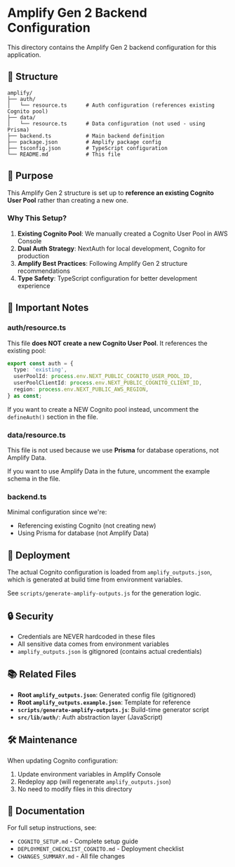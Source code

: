 # Amplify Gen 2 Backend Configuration

This directory contains the Amplify Gen 2 backend configuration for this application.

## 📁 Structure

```
amplify/
├── auth/
│   └── resource.ts      # Auth configuration (references existing Cognito pool)
├── data/
│   └── resource.ts      # Data configuration (not used - using Prisma)
├── backend.ts           # Main backend definition
├── package.json         # Amplify package config
├── tsconfig.json        # TypeScript configuration
└── README.md            # This file
```

## 🎯 Purpose

This Amplify Gen 2 structure is set up to **reference an existing Cognito User Pool** rather than creating a new one.

### Why This Setup?

1. **Existing Cognito Pool**: We manually created a Cognito User Pool in AWS Console
2. **Dual Auth Strategy**: NextAuth for local development, Cognito for production
3. **Amplify Best Practices**: Following Amplify Gen 2 structure recommendations
4. **Type Safety**: TypeScript configuration for better development experience

## 📝 Important Notes

### auth/resource.ts

This file **does NOT create a new Cognito User Pool**. It references the existing pool:

```typescript
export const auth = {
  type: 'existing',
  userPoolId: process.env.NEXT_PUBLIC_COGNITO_USER_POOL_ID,
  userPoolClientId: process.env.NEXT_PUBLIC_COGNITO_CLIENT_ID,
  region: process.env.NEXT_PUBLIC_AWS_REGION,
} as const;
```

If you want to create a NEW Cognito pool instead, uncomment the `defineAuth()` section in the file.

### data/resource.ts

This file is not used because we use **Prisma** for database operations, not Amplify Data.

If you want to use Amplify Data in the future, uncomment the example schema in the file.

### backend.ts

Minimal configuration since we're:
- Referencing existing Cognito (not creating new)
- Using Prisma for database (not Amplify Data)

## 🚀 Deployment

The actual Cognito configuration is loaded from `amplify_outputs.json`, which is generated at build time from environment variables.

See `scripts/generate-amplify-outputs.js` for the generation logic.

## 🔒 Security

- Credentials are NEVER hardcoded in these files
- All sensitive data comes from environment variables
- `amplify_outputs.json` is gitignored (contains actual credentials)

## 📚 Related Files

- **Root `amplify_outputs.json`**: Generated config file (gitignored)
- **Root `amplify_outputs.example.json`**: Template for reference
- **`scripts/generate-amplify-outputs.js`**: Build-time generator script
- **`src/lib/auth/`**: Auth abstraction layer (JavaScript)

## 🛠️ Maintenance

When updating Cognito configuration:

1. Update environment variables in Amplify Console
2. Redeploy app (will regenerate `amplify_outputs.json`)
3. No need to modify files in this directory

## 📖 Documentation

For full setup instructions, see:
- `COGNITO_SETUP.md` - Complete setup guide
- `DEPLOYMENT_CHECKLIST_COGNITO.md` - Deployment checklist
- `CHANGES_SUMMARY.md` - All file changes
